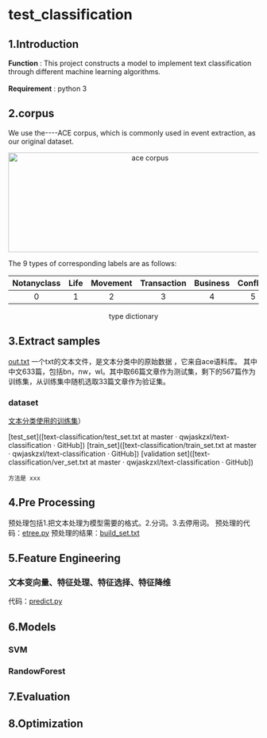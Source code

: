 # test_classification
## 1.Introduction
   **Function** : This project constructs a model to implement text classification through different machine learning algorithms.<br><br>
   **Requirement** : python 3

## 2.corpus
  We use the----ACE corpus, which is commonly used in event extraction, as our original dataset.
<div align=center><img width="554.8" height="200" src="https://github.com/qwjaskzxl/event_classification/blob/master/image/ace%20corpus.png" alt="ace corpus"/></div>

The 9 types of corresponding labels are as follows:

|Notanyclass|	Life|Movement|Transaction|Business|Conflict|Contact	|Personnel|Justice|
|:-:|:-:|:-:|:-:|:-:|:-:|:-:|:-:|:-:|
|0|1|2|3|4|5|6|7|8|
<p align="center">type dictionary</p>
   
## 3.Extract samples
[out.txt](:storage\3cb00c28-f19b-4703-bfdb-baa843b33176\ec4b2bcc.txt) 一个txt的文本文件，是文本分类中的原始数据 ，它来自ace语料库。
   其中中文633篇，包括bn，nw，wl。其中取66篇文章作为测试集，剩下的567篇作为训练集，从训练集中随机选取33篇文章作为验证集。
   
   ### dataset
  [文本分类使用的训练集](https://github.com/qwjaskzxl/text-classification/blob/master/samples/train_set.txt)）
  
   [test_set]([text-classification/test_set.txt at master · qwjaskzxl/text-classification · GitHub])
   [train_set]([text-classification/train_set.txt at master · qwjaskzxl/text-classification · GitHub])
   [validation set]([text-classification/ver_set.txt at master · qwjaskzxl/text-classification · GitHub])
   
    方法是 xxx
## 4.Pre Processing
  预处理包括1.把文本处理为模型需要的格式。2.分词。3.去停用词。
  预处理的代码：[etree.py](:storage\7baa3ef0-d75e-4c64-bedc-f451dda79824\43150200.py)
  预处理的结果：[build_set.txt](:storage\3cb00c28-f19b-4703-bfdb-baa843b33176\cad4251d.txt)

## 5.Feature Engineering
### 文本变向量、特征处理、特征选择、特征降维
代码：[predict.py](:storage\7baa3ef0-d75e-4c64-bedc-f451dda79824\f95c4f76.py)

## 6.Models
### SVM
### RandowForest

## 7.Evaluation

## 8.Optimization

